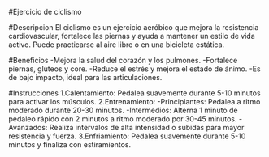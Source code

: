 #Ejercicio de ciclismo

#Descripcion
El ciclismo es un ejercicio aeróbico que mejora la resistencia cardiovascular, fortalece las piernas y ayuda a mantener un estilo de vida activo. Puede practicarse al aire libre o en una bicicleta estática.

#Beneficios
-Mejora la salud del corazón y los pulmones.
-Fortalece piernas, glúteos y core.
-Reduce el estrés y mejora el estado de ánimo.
-Es de bajo impacto, ideal para las articulaciones.

#Instrucciones
1.Calentamiento: Pedalea suavemente durante 5-10 minutos para activar los músculos.
2.Entrenamiento:
    -Principiantes: Pedalea a ritmo moderado durante 20-30 minutos.
    -Intermedios: Alterna 1 minuto de pedaleo rápido con 2 minutos a ritmo moderado por 30-45 minutos.
    -Avanzados: Realiza intervalos de alta intensidad o subidas para mayor resistencia y fuerza.
3.Enfriamiento: Pedalea suavemente durante 5-10 minutos y finaliza con estiramientos.
